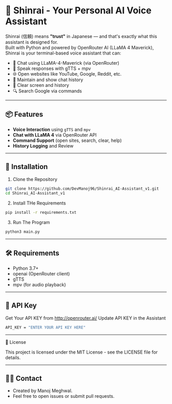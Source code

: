 # 🤖 Shinrai - Your Personal AI Voice Assistant

Shinrai (信頼) means **"trust"** in Japanese — and that's exactly what this assistant is designed for.  
Built with Python and powered by OpenRouter AI (LLaMA 4 Maverick), Shinrai is your terminal-based voice assistant that can:

- 🧠 Chat using LLaMA-4-Maverick (via OpenRouter)
- 🎤 Speak responses with gTTS + mpv
- 🌐 Open websites like YouTube, Google, Reddit, etc.
- 📁 Maintain and show chat history
- 🧹 Clear screen and history
- 🔍 Search Google via commands

---

## 📦 Features

- **Voice Interaction** using `gTTS` and `mpv`
- **Chat with LLaMA 4** via OpenRouter API
- **Command Support** (open sites, search, clear, help)
- **History Logging** and Review

---

## 🚀 Installation
1. Clone the Repository
```bash
git clone https://github.com/DevManoj96/Shinrai_AI-Assistant_v1.git
cd Shinrai_AI-Assistant_v1
```

2. Install THe Requirements
```bash
pip install -r requirements.txt
```

3. Run The Program
```bash
python3 main.py
```
---

## 🛠 Requirements
- Python 3.7+
- openai (OpenRouter client)
- gTTS
- mpv (for audio playback)

---

## 🔐 API Key
Get Your API KEY from http://openrouter.ai/
Update API KEY in the Assistant

```bash
API_KEY = "ENTER YOUR API KEY HERE"
```
---

📝 License

This project is licensed under the MIT License - see the LICENSE file for details.

---

## 👨‍💻 Contact
- Created by Manoj Meghwal.
- Feel free to open issues or submit pull requests.
